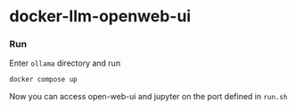 # docker-llm-openweb-ui

### Run

Enter `ollama` directory and run

```sh
docker compose up
```

Now you can access open-web-ui and jupyter on the port defined in `run.sh`
